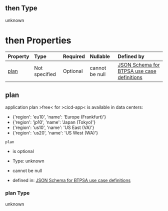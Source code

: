 ## then Type

unknown

# then Properties

| Property      | Type          | Required | Nullable       | Defined by                                                                                                                                                                                                                                      |
| :------------ | :------------ | :------- | :------------- | :---------------------------------------------------------------------------------------------------------------------------------------------------------------------------------------------------------------------------------------------- |
| [plan](#plan) | Not specified | Optional | cannot be null | [JSON Schema for BTPSA use case definitions](btpsa-usecase-properties-services-items-allof-2-then-allof-11-then-allof-1-then-properties-plan.md "undefined#/properties/services/items/allOf/2/then/allOf/11/then/allOf/1/then/properties/plan") |

## plan

application plan >free< for >cicd-app< is available in data centers:

*   {'region': 'eu10', 'name': 'Europe (Frankfurt)'}
*   {'region': 'jp10', 'name': 'Japan (Tokyo)'}
*   {'region': 'us10', 'name': 'US East (VA)'}
*   {'region': 'us20', 'name': 'US West (WA)'}

`plan`

*   is optional

*   Type: unknown

*   cannot be null

*   defined in: [JSON Schema for BTPSA use case definitions](btpsa-usecase-properties-services-items-allof-2-then-allof-11-then-allof-1-then-properties-plan.md "undefined#/properties/services/items/allOf/2/then/allOf/11/then/allOf/1/then/properties/plan")

### plan Type

unknown
